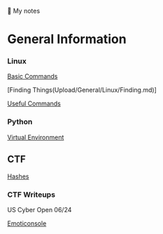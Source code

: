 :page_with_curl: My notes
<h1>General Information</h1>
	<h3>Linux</h3>

[Basic Commands](Upload/General/Linux/Basics.md)

[Finding Things(Upload/General/Linux/Finding.md)]

[Useful Commands](General/Linux/Useful.md)

<h3>Python</h3>

[Virtual Environment](General/Python/venv.md)


<h2>CTF</h2>

[Hashes](CTF/Hashing/Hash.md)

<h3>CTF Writeups</h3>
US Cyber Open 06/24

[Emoticonsole](Upload/WriteUPs/Emoticonsole.md)
